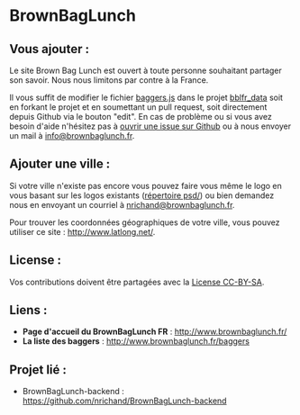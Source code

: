 BrownBagLunch
=============

Vous ajouter :
-------------

Le site Brown Bag Lunch est ouvert à toute personne souhaitant partager son savoir. Nous nous limitons par contre à la France.

Il vous suffit de modifier le fichier [baggers.js](https://github.com/brownbaglunch/bblfr_data/blob/gh-pages/baggers.js) dans le projet [bblfr_data](https://github.com/brownbaglunch/bblfr_data/) soit en forkant le projet et en soumettant un pull request, soit directement depuis Github via le bouton "edit". En cas de problème ou si vous avez besoin d'aide n'hésitez pas à [ouvrir une issue sur Github](https://github.com/brownbaglunch/bblfr_data/issues/new) ou à nous envoyer un mail à <info@brownbaglunch.fr>.

Ajouter une ville :
-------------------

Si votre ville n'existe pas encore vous pouvez faire vous même le logo en vous basant sur les logos existants ([répertoire psd/](https://github.com/nrichand/BrownBagLunch/tree/gh-pages/psd)) ou bien demandez nous en envoyant un courriel à <nrichand@brownbaglunch.fr>.

Pour trouver les coordonnées géographiques de votre ville, vous pouvez utiliser ce site : <http://www.latlong.net/>.

License :
---------

Vos contributions doivent être partagées avec la [License CC-BY-SA](https://github.com/nrichand/BrownBagLunch/blob/gh-pages/LICENSE.md).

Liens :
-------

* **Page d'accueil du BrownBagLunch FR** : <http://www.brownbaglunch.fr/>
* **La liste des baggers** : <http://www.brownbaglunch.fr/baggers>

Projet lié :
------------

* BrownBagLunch-backend : <https://github.com/nrichand/BrownBagLunch-backend>
